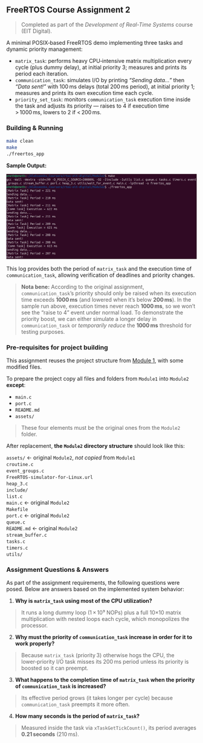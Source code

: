 ## FreeRTOS Course Assignment 2

> Completed as part of the *Development of Real-Time Systems* course (EIT Digital).

A minimal POSIX‑based FreeRTOS demo implementing three tasks and dynamic priority management:

- `matrix_task`: performs heavy CPU‑intensive matrix multiplication every cycle (plus dummy delay), at initial priority 3; measures and prints its period each iteration.  
- `communication_task`: simulates I/O by printing *“Sending data…”* then *“Data sent!”* with 100 ms delays (total 200 ms period), at initial priority 1; measures and prints its own execution time each cycle.  
- `priority_set_task`: monitors `communication_task` execution time inside the task and adjusts its priority — raises to 4 if execution time > 1000 ms, lowers to 2 if < 200 ms.

### Building & Running

```bash
make clean
make
./freertos_app
```

**Sample Output:**

![Freehand Drawing.svg](assets/assignment2.png)

This log provides both the period of `matrix_task` and the execution time of `communication_task`, allowing verification of deadlines and priority changes.

> **Nota bene:** According to the original assignment, `communication_task`’s priority should only be raised when its execution time exceeds **1000 ms** (and lowered when it’s below **200 ms**). In the sample run above, execution times never reach **1000 ms**, so we won’t see the “raise to 4” event under normal load. To demonstrate the priority boost, we can either simulate a longer delay in `communication_task` or *temporarily reduce* the **1000 ms** threshold for testing purposes.

### Pre-requisites for project building

This assignment reuses the project structure from [Module 1](https://github.com/cloclacordis/rtos-eit-digital/tree/e84920b77fee42bcd3ca450efcebd4cdbd2e5602/Module1), with some modified files.

To prepare the project copy all files and folders from `Module1` into `Module2` **except**:

- `main.c`
- `port.c`
- `README.md`
- `assets/`

> These four elements must be the original ones from the `Module2` folder.

After replacement, **the `Module2` directory structure** should look like this:

`assets/` <- original `Module2`, *not copied* from `Module1`  
`croutine.c`  
`event_groups.c`  
`FreeRTOS-simulator-for-Linux.url`  
`heap_3.c`  
`include/`  
`list.c`  
`main.c` <- original `Module2`  
`Makefile`  
`port.c` <- original `Module2`  
`queue.c`  
`README.md` <- original `Module2`  
`stream_buffer.c`  
`tasks.c`  
`timers.c`  
`utils/`

### Assignment Questions & Answers

As part of the assignment requirements, the following questions were posed. Below are answers based on the implemented system behavior:

1. **Why is `matrix_task` using most of the CPU utilization?**
> It runs a long dummy loop (1 × 10⁹ NOPs) plus a full 10×10 matrix multiplication with nested loops each cycle, which monopolizes the processor.

2. **Why must the priority of `communication_task` increase in order for it to work properly?**
> Because `matrix_task` (priority 3) otherwise hogs the CPU, the lower‑priority I/O task misses its 200 ms period unless its priority is boosted so it can preempt.

3. **What happens to the completion time of `matrix_task` when the priority of `communication_task` is increased?**
> Its effective period grows (it takes longer per cycle) because `communication_task` preempts it more often.

4. **How many seconds is the period of `matrix_task`?**
> Measured inside the task via `xTaskGetTickCount()`, its period averages **0.21 seconds** (210 ms).
